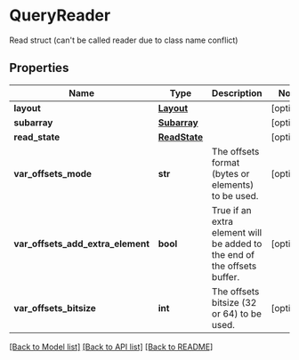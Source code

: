 # QueryReader

Read struct (can't be called reader due to class name conflict)
## Properties
Name | Type | Description | Notes
------------ | ------------- | ------------- | -------------
**layout** | [**Layout**](Layout.md) |  | [optional] 
**subarray** | [**Subarray**](Subarray.md) |  | [optional] 
**read_state** | [**ReadState**](ReadState.md) |  | [optional] 
**var_offsets_mode** | **str** | The offsets format (bytes or elements) to be used. | [optional] 
**var_offsets_add_extra_element** | **bool** | True if an extra element will be added to the end of the offsets buffer. | [optional] 
**var_offsets_bitsize** | **int** | The offsets bitsize (32 or 64) to be used. | [optional] 

[[Back to Model list]](../README.md#documentation-for-models) [[Back to API list]](../README.md#documentation-for-api-endpoints) [[Back to README]](../README.md)


